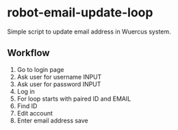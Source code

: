 # robot-email-update-loop

Simple script to update email address in Wuercus system.

## Workflow

1. Go to login page
1. Ask user for username INPUT
1. Ask user for password INPUT
1. Log in
1. For loop starts with paired ID and EMAIL
2. Find ID
2. Edit account
2. Enter email address save

